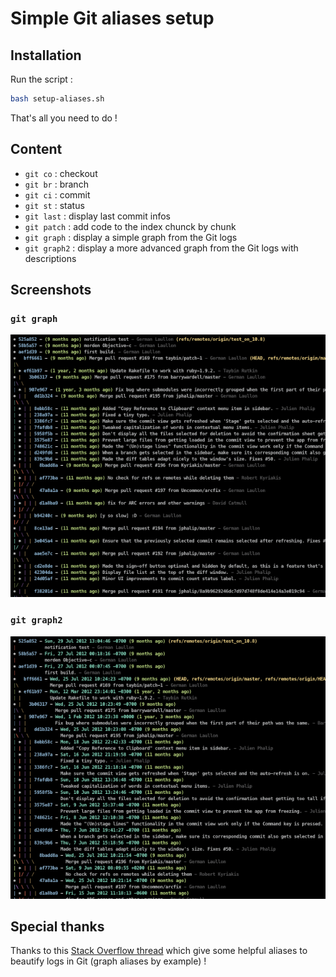 # Simple Git aliases setup

## Installation

Run the script :

```sh
bash setup-aliases.sh
```

That's all you need to do !


## Content

- `git co` : checkout
- `git br` : branch
- `git ci` : commit
- `git st` : status
- `git last` : display last commit infos
- `git patch` : add code to the index chunck by chunk
- `git graph` : display a simple graph from the Git logs
- `git graph2` : display a more advanced graph from the Git logs with descriptions


## Screenshots

### `git graph`

![git graph](git-graph.png)

### `git graph2`

![git graph2](git-graph2.png)


## Special thanks
 
Thanks to this [Stack Overflow thread](http://stackoverflow.com/a/9074343) which give some helpful aliases to beautify logs in Git (graph aliases by example) !
